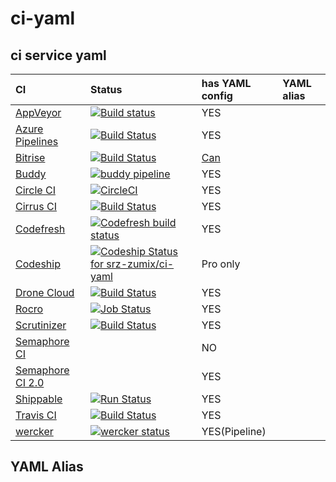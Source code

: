 # ci-yaml

ci service yaml
--------------------------------------------------

|CI|Status|has YAML config|YAML alias|
|:--|:--|:--|:--|
|[AppVeyor](https://www.appveyor.com)|[![Build status](https://ci.appveyor.com/api/projects/status/heqex7sf0bvi7pox?svg=true)](https://ci.appveyor.com/project/srz-zumix/ci-yaml)|YES||
|[Azure Pipelines](https://azure.microsoft.com/ja-jp/services/devops/pipelines/)|[![Build Status](https://dev.azure.com/srz-zumix/ci-specs/_apis/build/status/ci-yaml-CI?branchName=master)](https://dev.azure.com/srz-zumix/ci-specs/_build/latest?definitionId=8&branchName=master)|YES|
|[Bitrise](https://www.bitrise.io)|[![Build Status](https://app.bitrise.io/app/bccdcec7b8beb3cf/status.svg?token=3mtflyXOuH8Ahx3q-OJbNA)](https://app.bitrise.io/app/bccdcec7b8beb3cf)|[Can](https://devcenter.bitrise.io/tips-and-tricks/use-bitrise-yml-from-repository/)||
|[Buddy](https://buddy.works)|[![buddy pipeline](https://app.buddy.works/zumixcpp/ci-yaml/pipelines/pipeline/176879/badge.svg?token=5e58135ab4831252209e7b1fe75bfe9de669b0dc7e95ed4316eebad2187d59a0 "buddy pipeline")](https://app.buddy.works/zumixcpp/ci-yaml/pipelines/pipeline/176879)|YES||
|[Circle CI](https://circleci.com)|[![CircleCI](https://circleci.com/gh/srz-zumix/ci-yaml.svg?style=svg)](https://circleci.com/gh/srz-zumix/ci-yaml)|YES||
|[Cirrus CI](https://cirrus-ci.org/)|[![Build Status](https://api.cirrus-ci.com/github/srz-zumix/ci-yaml.svg)](https://cirrus-ci.com/github/srz-zumix/ci-yaml)|YES||
|[Codefresh](https://codefresh.io/)|[![Codefresh build status]( https://g.codefresh.io/api/badges/pipeline/srz-zumix/srz-zumix%2Fci-yaml%2Fci-yaml?branch=master&key=eyJhbGciOiJIUzI1NiJ9.NThhNTFmYzlkZjcwMWYwMTAwNjNlYjY3.U-q8LiP3IK9DLygcIx5UOa015KH690k8u3uiLINI9tw&type=cf-1)]( https://g.codefresh.io/pipelines/ci-yaml/builds?repoOwner=srz-zumix&repoName=ci-yaml&serviceName=srz-zumix%2Fci-yaml&filter=trigger:build~Build;branch:master;pipeline:5c82394690bbd7dccfae2529~ci-yaml)|YES||
|[Codeship](https://codeship.com/)|[![Codeship Status for srz-zumix/ci-yaml](https://app.codeship.com/projects/4dd06940-2384-0137-7251-26e7151593a1/status?branch=master)](https://app.codeship.com/projects/329959)|Pro only||
|[Drone Cloud](https://cloud.drone.io/)|[![Build Status](https://cloud.drone.io/api/badges/srz-zumix/ci-yaml/status.svg)](https://cloud.drone.io/srz-zumix/ci-yaml)|YES||
|[Rocro](https://rocro.com/)|[![Job Status](https://inspecode.rocro.com/badges/github.com/srz-zumix/ci-yaml/status?token=LuMtO5aKfnnbmhXx60alSosyMAJg8xHlOAlU5blg8DE)](https://inspecode.rocro.com/jobs/github.com/srz-zumix/ci-yaml/latest?completed=true)|YES||
|[Scrutinizer](https://scrutinizer-ci.com)|[![Build Status](https://scrutinizer-ci.com/g/srz-zumix/ci-yaml/badges/build.png?b=master)](https://scrutinizer-ci.com/g/srz-zumix/ci-yaml/build-status/master)|YES||
|[Semaphore CI](https://semaphoreci.com)||NO||
|[Semaphore CI 2.0](https://semaphoreci.com/product)||YES||
|[Shippable](http://shippable.com)|[![Run Status](https://api.shippable.com/projects/5c81c714b2f57f060005ea49/badge?branch=master)]()|YES||
|[Travis CI](https://travis-ci.com/)|[![Build Status](https://travis-ci.com/srz-zumix/ci-yaml.svg?branch=master)](https://travis-ci.com/srz-zumix/ci-yaml)|YES||
|[wercker](http://www.wercker.com/)|[![wercker status](https://app.wercker.com/status/d3bc651ac712a5efaac4ff709ae244c6/s/master "wercker status")](https://app.wercker.com/project/byKey/d3bc651ac712a5efaac4ff709ae244c6)|YES(Pipeline)||

YAML Alias
--------------------------------------------------

